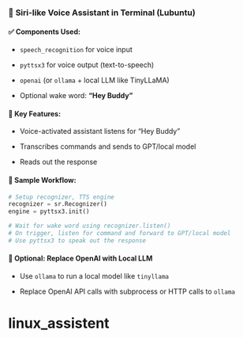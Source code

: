 ### 📝 **Siri-like Voice Assistant in Terminal (Lubuntu)**

#### ✅ Components Used:

- `speech_recognition` for voice input
    
- `pyttsx3` for voice output (text-to-speech)
    
- `openai` (or `ollama` + local LLM like TinyLLaMA)
    
- Optional wake word: **“Hey Buddy”**
    

#### 🔧 Key Features:

- Voice-activated assistant listens for “Hey Buddy”
    
- Transcribes commands and sends to GPT/local model
    
- Reads out the response
    

#### 🧪 Sample Workflow:

```python
# Setup recognizer, TTS engine
recognizer = sr.Recognizer()
engine = pyttsx3.init()

# Wait for wake word using recognizer.listen()
# On trigger, listen for command and forward to GPT/local model
# Use pyttsx3 to speak out the response
```

#### 🔁 Optional: Replace OpenAI with Local LLM

- Use `ollama` to run a local model like `tinyllama`
    
- Replace OpenAI API calls with subprocess or HTTP calls to `ollama`
# linux_assistent
